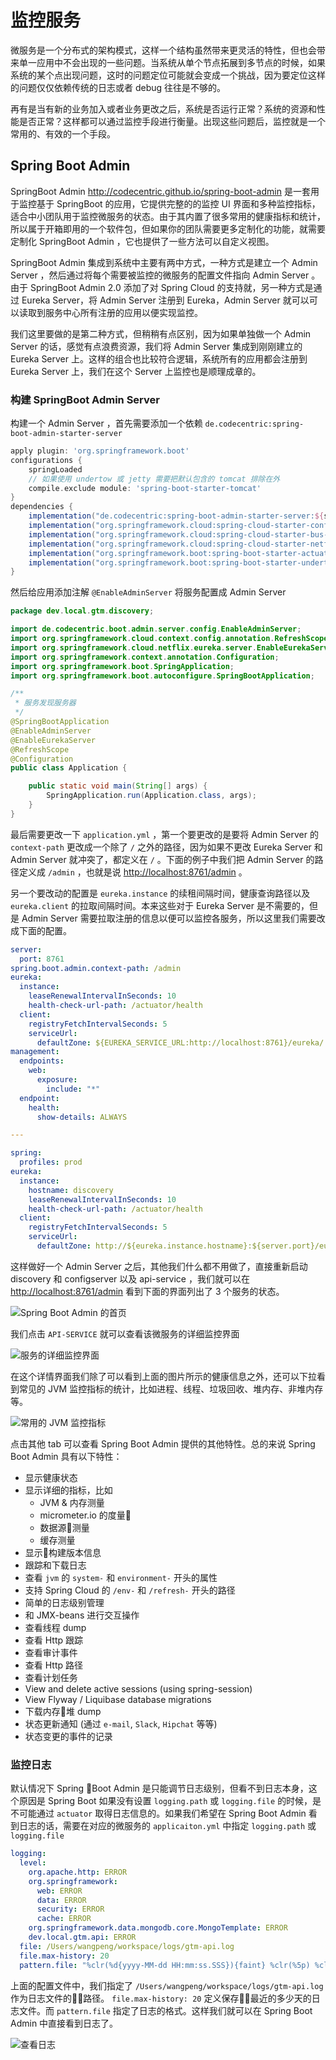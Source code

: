 # 监控服务

微服务是一个分布式的架构模式，这样一个结构虽然带来更灵活的特性，但也会带来单一应用中不会出现的一些问题。当系统从单个节点拓展到多节点的时候，如果系统的某个点出现问题，这时的问题定位可能就会变成一个挑战，因为要定位这样的问题仅仅依赖传统的日志或者 debug 往往是不够的。

再有是当有新的业务加入或者业务更改之后，系统是否运行正常？系统的资源和性能是否正常？这样都可以通过监控手段进行衡量。出现这些问题后，监控就是一个常用的、有效的一个手段。

## Spring Boot Admin

SpringBoot Admin <http://codecentric.github.io/spring-boot-admin> 是一套用于监控基于 SpringBoot 的应用，它提供完整的的监控 UI 界面和多种监控指标，适合中小团队用于监控微服务的状态。由于其内置了很多常用的健康指标和统计，所以属于开箱即用的一个软件包，但如果你的团队需要更多定制化的功能，就需要定制化 SpringBoot Admin  ，它也提供了一些方法可以自定义视图。

SpringBoot Admin 集成到系统中主要有两中方式，一种方式是建立一个 Admin Server ，然后通过将每个需要被监控的微服务的配置文件指向 Admin Server 。由于 SpringBoot Admin 2.0 添加了对 Spring Cloud 的支持就，另一种方式是通过 Eureka Server，将 Admin Server 注册到 Eureka，Admin Server 就可以可以读取到服务中心所有注册的应用以便实现监控。

我们这里要做的是第二种方式，但稍稍有点区别，因为如果单独做一个 Admin Server 的话，感觉有点浪费资源，我们将 Admin Server 集成到刚刚建立的 Eureka Server 上。这样的组合也比较符合逻辑，系统所有的应用都会注册到 Eureka Server 上，我们在这个 Server 上监控也是顺理成章的。

### 构建 SpringBoot Admin Server

构建一个 Admin Server ，首先需要添加一个依赖 `de.codecentric:spring-boot-admin-starter-server`

```groovy
apply plugin: 'org.springframework.boot'
configurations {
    springLoaded
    // 如果使用 undertow 或 jetty 需要把默认包含的 tomcat 排除在外
    compile.exclude module: 'spring-boot-starter-tomcat'
}
dependencies {
    implementation("de.codecentric:spring-boot-admin-starter-server:${springbootAdminVersion}")
    implementation("org.springframework.cloud:spring-cloud-starter-config")
    implementation("org.springframework.cloud:spring-cloud-starter-bus-amqp")
    implementation("org.springframework.cloud:spring-cloud-starter-netflix-eureka-server")
    implementation("org.springframework.boot:spring-boot-starter-actuator")
    implementation("org.springframework.boot:spring-boot-starter-undertow")
}

```

然后给应用添加注解 `@EnableAdminServer` 将服务配置成 Admin Server

```java
package dev.local.gtm.discovery;

import de.codecentric.boot.admin.server.config.EnableAdminServer;
import org.springframework.cloud.context.config.annotation.RefreshScope;
import org.springframework.cloud.netflix.eureka.server.EnableEurekaServer;
import org.springframework.context.annotation.Configuration;
import org.springframework.boot.SpringApplication;
import org.springframework.boot.autoconfigure.SpringBootApplication;

/**
 * 服务发现服务器
 */
@SpringBootApplication
@EnableAdminServer
@EnableEurekaServer
@RefreshScope
@Configuration
public class Application {

    public static void main(String[] args) {
        SpringApplication.run(Application.class, args);
    }
}

```

最后需要更改一下 `application.yml` ，第一个要更改的是要将 Admin Server 的 `context-path` 更改成一个除了 `/` 之外的路径，因为如果不更改 Eureka Server 和 Admin Server 就冲突了，都定义在 `/` 。下面的例子中我们把 Admin Server 的路径定义成 `/admin` ，也就是说 <http://localhost:8761/admin> 。

另一个要改动的配置是 `eureka.instance` 的续租间隔时间，健康查询路径以及 `eureka.client` 的拉取间隔时间。本来这些对于 Eureka Server 是不需要的，但是 Admin Server 需要拉取注册的信息以便可以监控各服务，所以这里我们需要改成下面的配置。

```yml
server:
  port: 8761
spring.boot.admin.context-path: /admin
eureka:
  instance:
    leaseRenewalIntervalInSeconds: 10
    health-check-url-path: /actuator/health
  client:
    registryFetchIntervalSeconds: 5
    serviceUrl:
      defaultZone: ${EUREKA_SERVICE_URL:http://localhost:8761}/eureka/
management:
  endpoints:
    web:
      exposure:
        include: "*"
  endpoint:
    health:
      show-details: ALWAYS

---

spring:
  profiles: prod
eureka:
  instance:
    hostname: discovery
    leaseRenewalIntervalInSeconds: 10
    health-check-url-path: /actuator/health
  client:
    registryFetchIntervalSeconds: 5
    serviceUrl:
      defaultZone: http://${eureka.instance.hostname}:${server.port}/eureka/

```

这样做好一个 Admin Server 之后，其他我们什么都不用做了，直接重新启动 discovery 和 configserver 以及 api-service ，我们就可以在 <http://localhost:8761/admin> 看到下面的界面列出了 3 个服务的状态。

![Spring Boot Admin 的首页](/assets/2018-08-03-20-34-00.png)

我们点击 `API-SERVICE` 就可以查看该微服务的详细监控界面

![服务的详细监控界面](/assets/2018-08-03-20-36-33.png)

在这个详情界面我们除了可以看到上面的图片所示的健康信息之外，还可以下拉看到常见的 JVM 监控指标的统计，比如进程、线程、垃圾回收、堆内存、非堆内存等。

![常用的 JVM 监控指标](/assets/2018-08-03-20-37-51.png)

点击其他 tab 可以查看 Spring Boot Admin 提供的其他特性。总的来说 Spring Boot Admin 具有以下特性：

* 显示健康状态
* 显示详细的指标，比如
  * JVM & 内存测量
  * micrometer.io 的度量
  * 数据源测量
  * 缓存测量
* 显示构建版本信息
* 跟踪和下载日志
* 查看 `jvm` 的 `system-` 和 `environment-` 开头的属性
* 支持 Spring Cloud 的 `/env-` 和 `/refresh-` 开头的路径
* 简单的日志级别管理
* 和 JMX-beans 进行交互操作
* 查看线程 dump
* 查看 Http 跟踪
* 查看审计事件
* 查看 Http 路径
* 查看计划任务
* View and delete active sessions (using spring-session)
* View Flyway / Liquibase database migrations
* 下载内存堆 dump
* 状态更新通知 (通过 `e-mail`, `Slack`, `Hipchat` 等等)
* 状态变更的事件的记录

### 监控日志

默认情况下 Spring Boot Admin 是只能调节日志级别，但看不到日志本身，这个原因是 Spring Boot 如果没有设置 `logging.path` 或 `logging.file` 的时候，是不可能通过 `actuator` 取得日志信息的。如果我们希望在 Spring Boot Admin 看到日志的话，需要在对应的微服务的 `applicaiton.yml` 中指定 `logging.path` 或 `logging.file`

```yml
logging:
  level:
    org.apache.http: ERROR
    org.springframework:
      web: ERROR
      data: ERROR
      security: ERROR
      cache: ERROR
    org.springframework.data.mongodb.core.MongoTemplate: ERROR
    dev.local.gtm.api: ERROR
  file: /Users/wangpeng/workspace/logs/gtm-api.log
  file.max-history: 20
  pattern.file: "%clr(%d{yyyy-MM-dd HH:mm:ss.SSS}){faint} %clr(%5p) %clr(${PID}){magenta} %clr(---){faint} %clr([%15.15t]){faint} %clr(%-40.40logger{39}){cyan} %clr(:){faint} %m%n%wEx"

```

上面的配置文件中，我们指定了 `/Users/wangpeng/workspace/logs/gtm-api.log` 作为日志文件的路径。 `file.max-history: 20` 定义保存最近的多少天的日志文件。而 `pattern.file` 指定了日志的格式。这样我们就可以在 Spring Boot Admin 中直接看到日志了。

![查看日志](/assets/2018-08-03-22-33-07.png)
